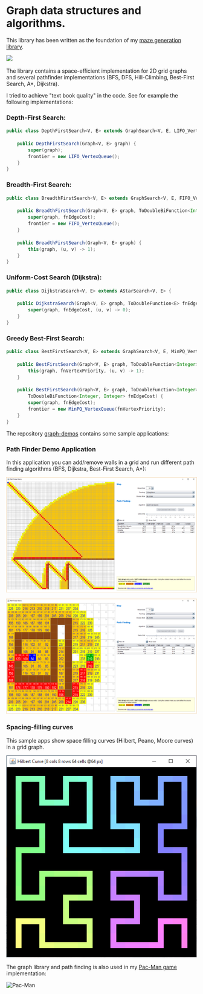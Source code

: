 # Graph data structures and algorithms.

This library has been written as the foundation of my [maze generation library](https://github.com/armin-reichert/mazes). 

<img width="640" src="https://github.com/armin-reichert/mazes/wiki/images/gen/maze_80x60_WilsonUSTRecursiveCrosses.gif"/>

The library contains a space-efficient implementation for 2D grid graphs and several pathfinder implementations (BFS, DFS, Hill-Climbing, Best-First Search, A*, Dijkstra). 

I tried to achieve "text book quality" in the code. See for example the following implementations:

### Depth-First Search:

```java
public class DepthFirstSearch<V, E> extends GraphSearch<V, E, LIFO_VertexQueue> {

	public DepthFirstSearch(Graph<V, E> graph) {
		super(graph);
		frontier = new LIFO_VertexQueue();
	}
}
```

### Breadth-First Search:

```java
public class BreadthFirstSearch<V, E> extends GraphSearch<V, E, FIFO_VertexQueue> {

	public BreadthFirstSearch(Graph<V, E> graph, ToDoubleBiFunction<Integer, Integer> fnEdgeCost) {
		super(graph, fnEdgeCost);
		frontier = new FIFO_VertexQueue();
	}

	public BreadthFirstSearch(Graph<V, E> graph) {
		this(graph, (u, v) -> 1);
	}
}
```

### Uniform-Cost Search (Dijkstra):

```java
public class DijkstraSearch<V, E> extends AStarSearch<V, E> {

	public DijkstraSearch(Graph<V, E> graph, ToDoubleFunction<E> fnEdgeCost) {
		super(graph, fnEdgeCost, (u, v) -> 0);
	}
}
```

### Greedy Best-First Search:

```java
public class BestFirstSearch<V, E> extends GraphSearch<V, E, MinPQ_VertexQueue> {

	public BestFirstSearch(Graph<V, E> graph, ToDoubleFunction<Integer> fnVertexPriority) {
		this(graph, fnVertexPriority, (u, v) -> 1);
	}

	public BestFirstSearch(Graph<V, E> graph, ToDoubleFunction<Integer> fnVertexPriority,
		ToDoubleBiFunction<Integer, Integer> fnEdgeCost) {
		super(graph, fnEdgeCost);
		frontier = new MinPQ_VertexQueue(fnVertexPriority);
	}
}
```

The repository [graph-demos]() contains some sample applications:

### Path Finder Demo Application

In this application you can add/remove walls in a grid and run different path finding algorithms (BFS, Dijkstra, Best-First Search, A*):

![Path finding demo application](https://github.com/armin-reichert/graph/blob/master/PathFinderDemo/doc/pathfinder.png)

![Path finding demo application](https://github.com/armin-reichert/graph/blob/master/PathFinderDemo/doc/astar.png)

### Spacing-filling curves

This sample apps show space filling curves (Hilbert, Peano, Moore curves) in a grid graph.

![Hilbert curve](https://github.com/armin-reichert/graph/blob/master/SpaceFillingCurves/doc/hilbert.png)


The graph library and path finding is also used in my [Pac-Man game](https://github.com/armin-reichert/pacman) implementation:

![Pac-Man](https://github.com/armin-reichert/pacman/blob/master/doc/pacman-pathfinding.png)
